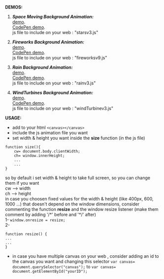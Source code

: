 **DEMOS:**

1. ***Space Moving Background Animation:***  
<a href="https://yassinefikri.github.io/jsanims_demos/index1.html">demo</a>.  
<a href="https://codepen.io/yassinefikri/full/zYOyOby">CodePen demo</a>.   
js file to include on your web : "starsv3.js"

2. ***Fireworks Background Animation:***  
<a href="https://yassinefikri.github.io/jsanims_demos/index2.html">demo</a>.   
<a href="https://codepen.io/yassinefikri/full/GRKPRgN">CodePen demo</a>.  
js file to include on your web : "fireworksv9.js"  

3. ***Rain Background Animation:***  
<a href="https://yassinefikri.github.io/jsanims_demos/index3.html">demo</a>.   
<a href="https://codepen.io/yassinefikri/full/RwbmwJX">CodePen demo</a>.  
js file to include on your web : "rainv3.js" 

4. ***WindTurbines Background Animation:***  
<a href="https://yassinefikri.github.io/jsanims_demos/index4.html">demo</a>.   
<a href="https://codepen.io/yassinefikri/full/rNNNNox">CodePen demo</a>.  
js file to include on your web : "windTurbinev3.js"  
  
**USAGE:**  
  
- add to your html ```<canvas></canvas>```  
- include the js animation file you want  
- set width & height you want inside the __size__ function (in the js file)  
```
function size(){  
    cw= document.body.clientWidth; 
    ch= window.innerHeight;
    ...
    ...
}
```
so by default i set width & height to take full screen, so you can change them if you want  
cw --> width  
ch --> height  
in case you choosen fixed values for the width & height (like 400px, 600, 1000 ...) that doesn't depend on the window dimensions, consider commenting the function __resize__ and the window resize listener (make them comment by adding '/\*' before and '\*/' after)  
1- 
```window.onresize = resize;```  
2-  
```  
function resize() {  
...  
...  
}  
```  
- in case you have multiple canvas on your web , consider adding an id to the canvas you want and changing this selector ```var canvas= document.querySelector("canvas");``` to ```var canvas= document.getElementById("yourID");```
